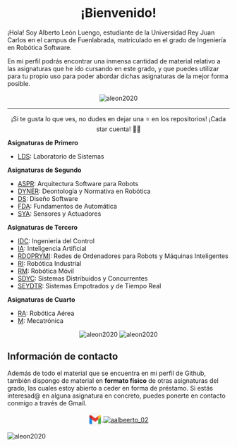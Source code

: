 <h1 align="center">
¡Bienvenido!
</h1>

¡Hola! Soy Alberto León Luengo, estudiante de la Universidad Rey Juan Carlos en el campus de Fuenlabrada, matriculado en el grado de Ingeniería en Robótica Software.

En mi perfil podrás encontrar una inmensa cantidad de material relativo a las asignaturas que he ido cursando en este grado, y que puedes utilizar para tu propio uso para poder abordar dichas asignaturas de la mejor forma posible.

<div align="center">
 <img align="center" src="https://github-readme-streak-stats.herokuapp.com/?user=aleon2020&&theme=midnight-purple" alt="aleon2020"/>
</div>

<hr/>

<p align="center">
¡Si te gusta lo que ves, no dudes en dejar una ⭐ en los repositorios! ¡Cada star cuenta! 🚀✨
</p>

**Asignaturas de Primero**
* [LDS](https://github.com/aleon2020/LDS_2022-2023): Laboratorio de Sistemas

**Asignaturas de Segundo**
* [ASPR](https://github.com/aleon2020/ASPR_2022-2023): Arquitectura Software para Robots
* [DYNER](https://github.com/aleon2020/DYNER_2022-2023): Deontología y Normativa en Robótica
* [DS](https://github.com/aleon2020/DS_2022-2023): Diseño Software
* [FDA](https://github.com/aleon2020/FDA_2022-2023): Fundamentos de Automática
* [SYA](https://github.com/aleon2020/SYA_2022-2023): Sensores y Actuadores

**Asignaturas de Tercero**
* [IDC](https://github.com/aleon2020/IDC_2022-2023): Ingeniería del Control
* [IA](https://github.com/aleon2020/IA_2023-2024): Inteligencia Artificial
* [RDOPRYMI](https://github.com/aleon2020/RDOPRYMI_2023-2024): Redes de Ordenadores para Robots y Máquinas Inteligentes
* [RI](https://github.com/aleon2020/RI_2023-2024): Robótica Industrial
* [RM](https://github.com/aleon2020/RM_2022-2023): Robótica Móvil
* [SDYC](https://github.com/aleon2020/SDYC_2023-2024): Sistemas Distribuidos y Concurrentes
* [SEYDTR](https://github.com/aleon2020/SEYDTR_2022-2023): Sistemas Empotrados y de Tiempo Real

**Asignaturas de Cuarto**
* [RA](https://github.com/aleon2020/RA_2023-2024): Robótica Aérea
* [M](https://github.com/aleon2020/M_2023-2024): Mecatrónica

<p align="center">
  <img src="https://github-readme-stats.vercel.app/api/top-langs?username=aleon2020&theme=midnight-purple&show_icons=true&locale=en&layout=compact" alt="aleon2020"/>
  <img src="https://github-readme-stats.vercel.app/api?username=aleon2020&theme=midnight-purple&show_icons=true&hide_border=true&count_private=true"alt="aleon2020" />
</p>

## Información de contacto

Además de todo el material que se encuentra en mi perfil de Github, también dispongo de material en **formato físico** de otras asignaturas del grado, las cuales estoy abierto a ceder en forma de préstamo. Si estás interesad@ en alguna asignatura en concreto, puedes ponerte en contacto conmigo a través de Gmail.

<p align="center">
  <a href="mailto:albertoleon2002@gmail.com" target="blank">
    <img align="center" src="https://github.com/tandpfun/skill-icons/blob/main/icons/Gmail-Light.svg" alt="gmail" height="30" width="30" />
  </a>
  <a href="https://www.instagram.com/aalbeerto_02" target="blank">
    <img align="center" src="https://raw.githubusercontent.com/rahuldkjain/github-profile-readme-generator/master/src/images/icons/Social/instagram.svg" alt="aalbeerto_02" height="30" width="30" />
  </a>
</p>

<p align="left"> 
 <img src="https://komarev.com/ghpvc/?username=aleon2020&label=Profile%20views&color=0e75b6&style=flat" alt="aleon2020"/> 
</p>
